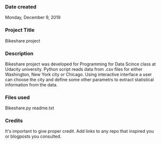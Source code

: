 ### Date created
Monday, December 9, 2019

### Project Title
Bikeshare project

### Description
Bikeshare project was developed for Programming for Data Scince class at Udacity university. Python script reads data from .csv files for either Washington, New York city or Chicago. Using interactive interface a user can choose the city and define some other parametrs to extract statistical information from the data.

### Files used
Bikeshare.py readme.txt

### Credits
It's important to give proper credit. Add links to any repo that inspired you or blogposts you consulted.

